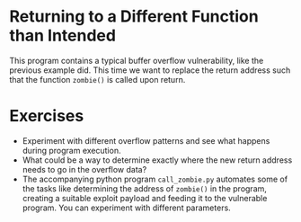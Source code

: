 Returning to a Different Function than Intended
===============================================

This program contains a typical buffer overflow vulnerability, like the
previous example did. This time we want to replace the return address such
that the function `zombie()` is called upon return.

Exercises
=========

- Experiment with different overflow patterns and see what happens during
  program execution.
- What could be a way to determine exactly where the new return address needs
  to go in the overflow data?
- The accompanying python program `call_zombie.py` automates some of the tasks
  like determining the address of `zombie()` in the program, creating a
  suitable exploit payload and feeding it to the vulnerable program. You can
  experiment with different parameters.
